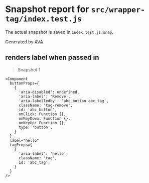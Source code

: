# Snapshot report for `src/wrapper-tag/index.test.js`

The actual snapshot is saved in `index.test.js.snap`.

Generated by [AVA](https://ava.li).

## renders label when passed in

> Snapshot 1

    <Component
      buttonProps={
        {
          'aria-disabled': undefined,
          'aria-label': 'Remove',
          'aria-labelledby': 'abc_button abc_tag',
          className: 'tag-remove',
          id: 'abc_button',
          onClick: Function {},
          onKeyDown: Function {},
          onKeyUp: Function {},
          type: 'button',
        }
      }
      label="hello"
      tagProps={
        {
          'aria-label': 'hello',
          className: 'tag',
          id: 'abc_tag',
        }
      }
    />

